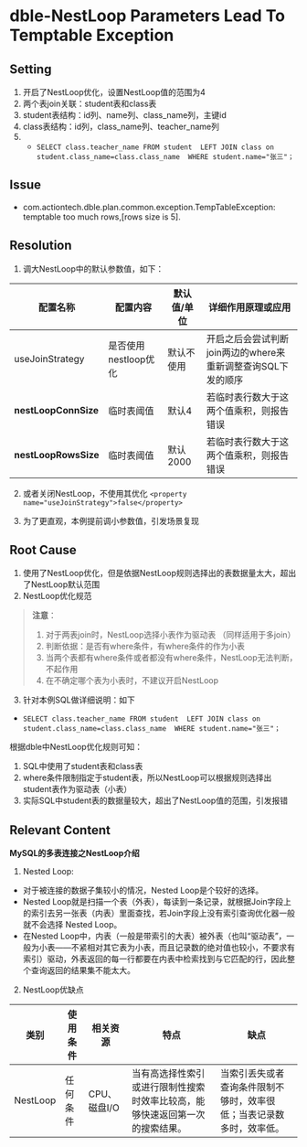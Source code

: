 # dble-NestLoop Parameters Lead To Temptable Exception 

## Setting  

1. 开启了NestLoop优化，设置NestLoop值的范围为4 
2. 两个表join关联：student表和class表 
3. student表结构：id列、name列、class_name列，主键id 
4. class表结构：id列，class_name列、teacher_name列 
5. - `SELECT class.teacher_name FROM student  LEFT JOIN class on student.class_name=class.class_name  WHERE student.name="张三"；`

## Issue  

- com.actiontech.dble.plan.common.exception.TempTableException: temptable too much rows,[rows size is 5]. 

## Resolution 

1. 调大NestLoop中的默认参数值，如下： 

| 配置名称 | 配置内容 | 默认值/单位 | 详细作用原理或应用 |  
| ---- | ---- | ---- | ----| 
| useJoinStrategy | 是否使用nestloop优化 | 默认不使用 | 开启之后会尝试判断join两边的where来重新调整查询SQL下发的顺序 |  
| **nestLoopConnSize** | 临时表阈值 | 默认4 | 若临时表⾏数⼤于这两个值乘积，则报告错误 |  
| **nestLoopRowsSize** | 临时表阈值 | 默认2000 | 若临时表⾏数⼤于这两个值乘积，则报告错误 | 

2. 或者关闭NestLoop，不使用其优化 
`<property name="useJoinStrategy">false</property>`  

3. 为了更直观，本例提前调小参数值，引发场景复现 

## Root Cause 

1. 使用了NestLoop优化，但是依据NestLoop规则选择出的表数据量太大，超出了NestLoop默认范围 
2. NestLoop优化规范 
> **注意**：  
> 1. 对于两表join时，NestLoop选择小表作为驱动表 （同样适用于多join）  
> 2. 判断依据：是否有where条件，有where条件的作为小表 
> 3. 当两个表都有where条件或者都没有where条件，NestLoop无法判断，不起作用  
> 4. 在不确定哪个表为小表时，不建议开启NestLoop  

3. 针对本例SQL做详细说明：如下 
- `SELECT class.teacher_name FROM student  LEFT JOIN class on student.class_name=class.class_name  WHERE student.name="张三"；  `

根据dble中NestLoop优化规则可知：  
1. SQL中使用了student表和class表 
2. where条件限制指定于student表，所以NestLoop可以根据规则选择出student表作为驱动表（小表） 
3. 实际SQL中student表的数据量较大，超出了NestLoop值的范围，引发报错 

## Relevant Content 

**MySQL的多表连接之NestLoop介绍** 

1. Nested Loop: 
- 对于被连接的数据子集较小的情况，Nested Loop是个较好的选择。 
- Nested Loop就是扫描一个表（外表），每读到一条记录，就根据Join字段上的索引去另一张表（内表）里面查找，若Join字段上没有索引查询优化器一般就不会选择 Nested Loop。 
- 在Nested Loop中，内表（一般是带索引的大表）被外表（也叫“驱动表”，一般为小表——不紧相对其它表为小表，而且记录数的绝对值也较小，不要求有索引）驱动，外表返回的每一行都要在内表中检索找到与它匹配的行，因此整个查询返回的结果集不能太大。 

2. NestLoop优缺点 

| 类别 | 使用条件 | 相关资源 | 特点 | 缺点 |  
| ---- | ---- | ---- | ---- | ---- |
| NestLoop | 任何条件 | CPU、磁盘I/O | 当有高选择性索引或进行限制性搜索时效率比较高，能够快速返回第一次的搜索结果。| 当索引丢失或者查询条件限制不够时，效率很低；当表记录数多时，效率低。 |
